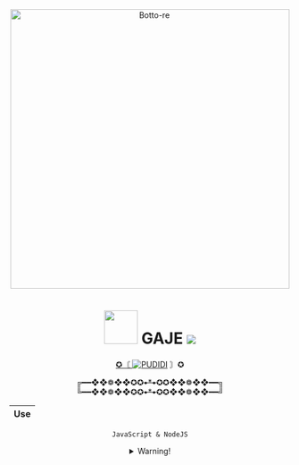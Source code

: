 <div align="center">
<img src="https://img.wattpad.com/userbg/monopi123.49228.jpg" alt="Botto-re" width="500" />

# <img src="https://github.com/TheDudeThatCode/TheDudeThatCode/blob/master/Assets/Hi.gif" width="60px"> GAJE ![](https://visitor-badge.glitch.me/badge?page_id=PUDlDl.BOT)
 
<p align="center">
<a href="#"> ✪〘 <img title="PUDIDI" src="https://img.shields.io/badge/PUDIDI GANGツ-green?colorA=%23ff0000&colorB=%23017e40&style=for-the-badge"></a> 〙✪
</p>

╔━━❖❖❁❖❖✪✪~~•*•~~✪✪❖❖❁❖❖━━╗  
╚━━❖❖❁❖❖✪✪~~•*•~~✪✪❖❖❁❖❖━━╝

<p align="center">

|       Use       |
| :------------:  |

`JavaScript & NodeJS`

<details>
 <summary>Warning!</summary>

#

| Don't forget to read |
| :------------------: |

`Don't buy and sell script !`

<details>
 <summary>1</summary>

|    Install    |
| :-----------: |

Clone this Project

```php
> git clone https://github.com/PUDIDI/BOT
```

<details>
 <summary>2</summary>

| Install the dependencies |
| :----------------------: |

Before running the below command, make sure you're in the project directory that
you've just cloned!!

```php
> cd BOT
> bash install.sh
```
<details>
 <summary>3</summary>


|   End   | 
| :-----: |

```php
> npm start
```

<details>
 <summary>hmm</summary>

## ``FEATURES`` 

| AnxietyBot [✓](https://bit.ly/ClickDiSinii) |           v 3.2            |            
| :-----------: | :-----------------------------: |


| Features | Use |
| :-------:| :-: |
|   Free   |  y  |
|    VIP   |  y  |
|   VVIP   |  n  |
|   VVVIP  |  n  |
|  Premium |  n  |

#

|Terakreditasi Point | [B +](https://pointstepgit.com) |
| :-: | :-: |


| Active         |                 Feature          |   Lvl  |
| :-----------:  | :------------------------------: | :----: |
|       ✔       | Sticker Creator                  | Medium |
|       ✔       | Nulis                            | Medium |
|       ✔       | add                              | Medium |
|       ✔       | kick                             | Medium |
|       ✔       | demote                           | Medium |
|       ✔       | promote                          | Medium |
|       ✔       | bc                               | Medium |
|       ✔       | welcome                          | Medium |
|           More                  | None            | None   |


| Active         |          Other                  |   Lvl  | 
| :-----------:  | :-----------------------------: | :----: |
|       ✔       | Youtube Download                | Medium |
|       ✔       | simi                            | Medium |
|       ✔       | left                            | Medium |
|       ✔       | setpp                           | Medium |
|       ✔       | group buka/tutup                | Medium |
|       ✔       | nsfwloli                        | Medium |
|       ✔       | loli                            | Medium |
|       ✔       | tts                             | Medium |
|           More                  | None           | None   |

#


| Active         |        Other                    |   Lvl  |
| :-----------:  | :-----------------------------: | :----: |
|       ✔       | tiktokstalk                     | Medium |
|       ✔       | tiktok                          | Medium |
|       ✔       | tagall                          | Hard   |
|       ✔       | clearall                        | Medium |
|       ✔       | block                           | Medium |
|       ✔       | unblock                         | Medium |
|       ✔       | sound                           | Medium |
|       ✔       | tsticker                        | Medium |
|            More                 | None           | None   | 


| Active         |         Other                   |   Lvl  |
| :-----------:  | :-----------------------------: | :----: |
|       ✔       | nulis                           | Medium |
|       ✔       | meme                            | Medium |
|       ✔       | memeindo                        | Medium |
|       ✔       | ocr                             | Medium |
|       ✔       | clone                           | Medium |
|       ✔       | groupinfo                       | Medium |
|       ✔       | leave                           | Medium |
|       ✔       | url2img                         | Medium |
|       ✔       | wait                            | Medium |
|       ✔       | ttp                             | Medium |
|            More                  | None          | None   |

##

| Timer |             Keterangan            |
| :---: |  :-----------------------------:  |
|  ON   |    ```Can be Active 24hours```    |
|  OFF  |             ```Busy```            |

## ``THANKS TO`` <img src="https://github.com/TheDudeThatCode/TheDudeThatCode/blob/master/Assets/Handshake.gif" width="60px">

| [`Allah`](https://)       | [`fdciabdul`](https://github.com/fdciabdul/termux-whatsapp-bot)   | [`ArugaZ`](https://github.com/ArugaZ/whatsapp-bot) |
| :-----------------------: | :---------------------------------------------------------------: | :------------------------------------------------: |
| [`Kamu`](https://uwu.com) | [`MhankBarBar`](https://github.com/MhankBarBar/whatsapp-bot)      | [`Mantan`](https://tempatsampah.com)               |

<img src="https://github.com/TheDudeThatCode/TheDudeThatCode/blob/master/Assets/dino.gif" alt="Mario Game" width="600" />
